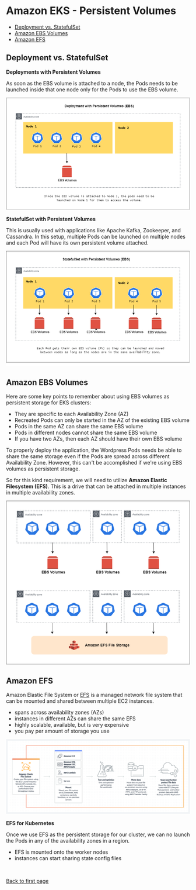 

# Amazon EKS - Persistent Volumes 


- [Deployment vs. StatefulSet](#deployment-vs-statefulset)
- [Amazon EBS Volumes](#amazon-ebs-volumes)
- [Amazon EFS](#amazon-efs)


## Deployment vs. StatefulSet

**Deployments with Persistent Volumes**

As soon as the EBS volume is attached to a node, the Pods needs to be launched inside that one node only for the Pods to use the EBS volume.

<p align=center>
<img src="../../Images/persistenvolumes-deployments.png">
</p>

**StatefulSet with Persistent Volumes** 

This is usually used with applications like Apache Kafka, Zookeeper, and Cassandra. In this setup, multiple Pods can be launched on multiple nodes and each Pod will have its own persistent volume attached.

<p align=center>
<img src="../../Images/persistenvolumes-statefulsets.png">
</p>


## Amazon EBS Volumes 

Here are some key points to remember about using EBS volumes as persistent storage for EKS clusters:

- They are specific to each Availability Zone (AZ)
- Recreated Pods can only be started in the AZ of the existing EBS volume
- Pods in the same AZ can share the same EBS volume
- Pods in different nodes cannot share the same EBS volume
- If you have two AZs, then each AZ should have their own EBS volume

To properly deploy the application, the Wordpress Pods needs be able to share the same storage even if the Pods are spread across different Availability Zone. However, this can't be accomplished if we're using EBS volumes as persistent storage.

So for this kind requirement, we will need to utilize **Amazon Elastic Filesystem (EFS)**. This is a drive that can be attached in multiple instances in multiple availability zones.

<p align=center>
<img width=700 src="../../Images/Lab57-ebs-efs.png">
</p>

## Amazon EFS

Amazon Elastic File System or [EFS](https://aws.amazon.com/efs/) is a managed network file system that can be mounted and shared between multiple EC2 instances.

- spans across availability zones (AZs)
- instances in different AZs can share the same EFS
- highly scalable, available, but is very expensive
- you pay per amount of storage you use 

![](../../Images/what-is-efs-file-system.png)  

**EFS for Kubernetes**

Once we use EFS as the persistent storage for our cluster, we can no launch the Pods in any of the availability zones in a region.

- EFS is mounted onto the worker nodes
- instances can start sharing state config files



<br>

[Back to first page](../../README.md#amazon-elastic-kubernetes-service)